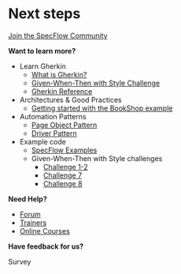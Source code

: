 Next steps
==========

[Join the SpecFlow Community](https://specflow.org/community/)

__Want to learn more?__

* Learn Gherkin
  * [What is Gherkin?](https://specflow.org/bdd/gherkin/)
  * [Given-When-Then with Style Challenge](https://specflow.org/blog/the-given-when-then-with-style-challenge/)
  * [Gherkin Reference](https://docs.specflow.org/projects/specflow/en/latest/Gherkin/Gherkin-Reference.html)
* Architectures & Good Practices
  * [Getting started with the BookShop example](https://docs.specflow.org/projects/specflow/en/latest/Getting-Started/Getting-Started-With-An-Example.html)
* Automation Patterns
  * [Page Object Pattern](https://docs.specflow.org/projects/specflow/en/latest/Guides/PageObjectModel.html)
  * [Driver Pattern](https://docs.specflow.org/projects/specflow/en/latest/Guides/DriverPattern.html)
* Example code
  * [SpecFlow Examples](https://github.com/SpecFlowOSS/SpecFlow-Examples)
  * Given-When-Then with Style challenges
    * [Challenge 1-2](https://github.com/SpecFlowOSS/gwt-with-style-challenge1-2)
    * [Challenge 7](https://github.com/SpecFlowOSS/gwt-with-style-challenge7)
    * [Challenge 8](https://github.com/SpecFlowOSS/gwt-with-style-challenge8)

__Need Help?__

* [Forum](https://support.specflow.org/hc/en-us/community/topics)
* [Trainers](https://specflow.org/trainers/)
* [Online Courses](https://specflow.org/online-courses/)

__Have feedback for us?__

Survey
